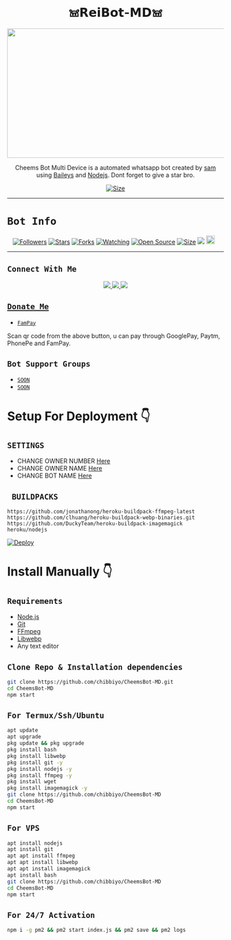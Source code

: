 <h1 align="center">𖠌𝗥𝗲𝗶𝗕𝗼𝘁-𝗠𝗗𖠌<br></h1>
<p align="center">
  <img src="https://telegra.ph/file/fb77cecb03f7e920ba7eb.jpg" width="540" height="300" />
</p>

<p align="center">
Cheems Bot Multi Device is a automated whatsapp bot created by <a href="https://github.com/chibbiyo" target="_blank">sam</a> using <a href="https://github.com/adiwajshing/Baileys" target="_blank">Baileys</a> and <a href="https://github.com/nodejs" target="_blank">Nodejs</a>. Dont forget to give a star bro.
</p>

<p align="center">
<a href="https://wa.me/212655892921"><img title="Size" src="https://img.shields.io/badge/Tutorial-Video-green"></a>
</p>

------

# ```Bot Info```
<p align="center">
<a href="https://github.com/chibbiyo/followers"><img title="Followers" src="https://img.shields.io/github/followers/chibbiyo?color=red&style=flat-square"></a>
<a href="https://github.com/chibbiyo/CheemsBot-MD/stargazers/"><img title="Stars" src="https://img.shields.io/github/stars/DGXeon/CheemsBot-MD?color=blue&style=flat-square"></a>
<a href="https://github.com/chibbiyo/CheemsBot-MD/network/members"><img title="Forks" src="https://img.shields.io/github/forks/DGXeon/CheemsBot-MD?color=red&style=flat-square"></a>
<a href="https://github.com/chibbiyo/CheemsBot-MD/watchers"><img title="Watching" src="https://img.shields.io/github/watchers/chibbiyo/CheemsBot-MD?label=Watchers&color=blue&style=flat-square"></a>
<a href="https://github.com/chibbiyo/CheemsBot-MD"><img title="Open Source" src="https://img.shields.io/badge/Author-Xeon%20Bot%20Inc.-red?v=103"></a>
<a href="https://github.com/chibbiyo/CheemsBot-MD/"><img title="Size" src="https://img.shields.io/github/repo-size/chibbiyo/CheemsBot-MD?style=flat-square&color=green"></a>
<a href="https://hits.seeyoufarm.com"><img src="https://hits.seeyoufarm.com/api/count/incr/badge.svg?url=https%3A%2F%2Fgithub.com%2FDGsam%2FCheemsBot-MD&count_bg=%2379C83D&title_bg=%23555555&icon=probot.svg&icon_color=%2300FF6D&title=hits&edge_flat=false"/></a>
<a href="https://github.com/chibbiyo/CheemsBot-MD/graphs/commit-activity"><img height="20" src="https://img.shields.io/badge/Maintained%3F-yes-green.svg"></a>&nbsp;&nbsp;
</p>
<p align='center'>
    </p>

-------

## ```Connect With Me```
<p align="center">
<a href="https://wa.me/212655892921"><img src="https://img.shields.io/badge/Contact sam-25D366?style=for-the-badge&logo=whatsapp&logoColor=white" />
<a href="https://wa.me/212655892921"><img src="https://img.shields.io/badge/My Official Chat-25D366?style=for-the-badge&logo=whatsapp&logoColor=white" />
<a href="https://wa.me/212655892921"><img src="https://img.shields.io/badge/Subscribe Xeon-ff0000?style=for-the-badge&logo=youtube&logoColor=ff000000&link=https://www.youtube.com/c/BOTINDO" /><br>
</p>

## ```Donate Me```

- [`FamPay`](https://telegra.ph/file/f7cb96146ff57bd73a395.jpg)

<p align="left">
Scan qr code from the above button, u can pay through GooglePay, Paytm, PhonePe and FamPay.
</p>

## ```Bot Support Groups```

- [`SOON`]()
- [`SOON`]()

# Setup For Deployment 👇

## `SETTINGS`

- CHANGE OWNER NUMBER [Here](https://github.com/chibbiyo/CheemsBot-MD/blob/master/config/config.json#L25)
- CHANGE OWNER NAME [Here](https://github.com/chibbiyo/CheemsBot-MD/blob/master/config/config.json#L30)
- CHANGE BOT NAME [Here](https://github.com/chibbiyo/CheemsBot-MD/blob/master/config/config.json#L29)

## ` BUILDPACKS`

```
https://github.com/jonathanong/heroku-buildpack-ffmpeg-latest
https://github.com/clhuang/heroku-buildpack-webp-binaries.git
https://github.com/DuckyTeam/heroku-buildpack-imagemagick
heroku/nodejs
```

[![Deploy](https://www.herokucdn.com/deploy/button.svg)](https://heroku.com/deploy?template=https://github.com/chibbiyo/CheemsBot-MD/)

# Install Manually 👇
## `Requirements`
* [Node.js](https://nodejs.org/en/)
* [Git](https://git-scm.com/downloads)
* [FFmpeg](https://github.com/BtbN/FFmpeg-Builds/releases/download/autobuild-2020-12-08-13-03/ffmpeg-n4.3.1-26-gca55240b8c-win64-gpl-4.3.zip)
* [Libwebp](https://developers.google.com/speed/webp/download)
* Any text editor
## `Clone Repo & Installation dependencies`
```bash
git clone https://github.com/chibbiyo/CheemsBot-MD.git
cd CheemsBot-MD
npm start
```
## `For Termux/Ssh/Ubuntu`
```bash
apt update
apt upgrade
pkg update && pkg upgrade
pkg install bash
pkg install libwebp
pkg install git -y
pkg install nodejs -y 
pkg install ffmpeg -y 
pkg install wget
pkg install imagemagick -y
git clone https://github.com/chibbiyo/CheemsBot-MD
cd CheemsBot-MD
npm start
```
## `For VPS`
```bash
apt install nodejs 
apt install git 
apt apt install ffmpeg 
apt apt install libwebp 
apt apt install imagemagick
apt install bash
git clone https://github.com/chibbiyo/CheemsBot-MD
cd CheemsBot-MD
npm start
```
## `For 24/7 Activation`
```bash
npm i -g pm2 && pm2 start index.js && pm2 save && pm2 logs
```
